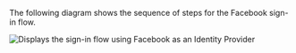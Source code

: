 The following diagram shows the sequence of steps for the Facebook sign-in flow.

<div class="full">

![Displays the sign-in flow using Facebook as an Identity Provider](/img/oie-embedded-sdk/oie-embedded-sdk-go-use-case-social-idenitity-provider.png)

</div>
